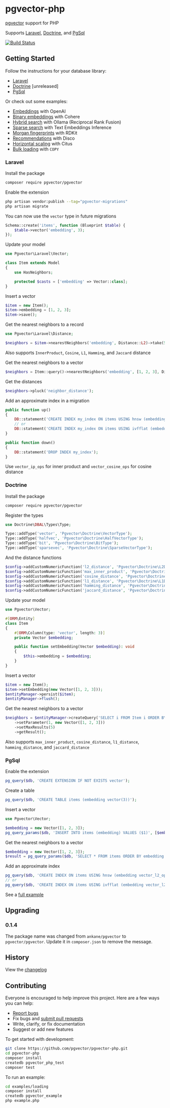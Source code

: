 # pgvector-php

[pgvector](https://github.com/pgvector/pgvector) support for PHP

Supports [Laravel](https://github.com/laravel/laravel), [Doctrine](https://github.com/doctrine/orm), and [PgSql](https://www.php.net/manual/en/book.pgsql.php)

[![Build Status](https://github.com/pgvector/pgvector-php/actions/workflows/build.yml/badge.svg)](https://github.com/pgvector/pgvector-php/actions)

## Getting Started

Follow the instructions for your database library:

- [Laravel](#laravel)
- [Doctrine](#doctrine) [unreleased]
- [PgSql](#pgsql)

Or check out some examples:

- [Embeddings](examples/openai/example.php) with OpenAI
- [Binary embeddings](examples/cohere/example.php) with Cohere
- [Hybrid search](examples/hybrid/example.php) with Ollama (Reciprocal Rank Fusion)
- [Sparse search](examples/sparse/example.php) with Text Embeddings Inference
- [Morgan fingerprints](examples/rdkit/example.php) with RDKit
- [Recommendations](examples/disco/example.php) with Disco
- [Horizontal scaling](examples/citus/example.php) with Citus
- [Bulk loading](examples/loading/example.php) with `COPY`

### Laravel

Install the package

```sh
composer require pgvector/pgvector
```

Enable the extension

```sh
php artisan vendor:publish --tag="pgvector-migrations"
php artisan migrate
```

You can now use the `vector` type in future migrations

```php
Schema::create('items', function (Blueprint $table) {
    $table->vector('embedding', 3);
});
```

Update your model

```php
use Pgvector\Laravel\Vector;

class Item extends Model
{
    use HasNeighbors;

    protected $casts = ['embedding' => Vector::class];
}
```

Insert a vector

```php
$item = new Item();
$item->embedding = [1, 2, 3];
$item->save();
```

Get the nearest neighbors to a record

```php
use Pgvector\Laravel\Distance;

$neighbors = $item->nearestNeighbors('embedding', Distance::L2)->take(5)->get();
```

Also supports `InnerProduct`, `Cosine`, `L1`, `Hamming`, and `Jaccard` distance

Get the nearest neighbors to a vector

```php
$neighbors = Item::query()->nearestNeighbors('embedding', [1, 2, 3], Distance::L2)->take(5)->get();
```

Get the distances

```php
$neighbors->pluck('neighbor_distance');
```

Add an approximate index in a migration

```php
public function up()
{
    DB::statement('CREATE INDEX my_index ON items USING hnsw (embedding vector_l2_ops)');
    // or
    DB::statement('CREATE INDEX my_index ON items USING ivfflat (embedding vector_l2_ops) WITH (lists = 100)');
}

public function down()
{
    DB::statement('DROP INDEX my_index');
}
```

Use `vector_ip_ops` for inner product and `vector_cosine_ops` for cosine distance

### Doctrine

Install the package

```sh
composer require pgvector/pgvector
```

Register the types

```php
use Doctrine\DBAL\Types\Type;

Type::addType('vector', 'Pgvector\Doctrine\VectorType');
Type::addType('halfvec', 'Pgvector\Doctrine\HalfVectorType');
Type::addType('bit', 'Pgvector\Doctrine\BitType');
Type::addType('sparsevec', 'Pgvector\Doctrine\SparseVectorType');
```

And the distance functions

```php
$config->addCustomNumericFunction('l2_distance', 'Pgvector\Doctrine\L2Distance');
$config->addCustomNumericFunction('max_inner_product', 'Pgvector\Doctrine\MaxInnerProduct');
$config->addCustomNumericFunction('cosine_distance', 'Pgvector\Doctrine\CosineDistance');
$config->addCustomNumericFunction('l1_distance', 'Pgvector\Doctrine\L1Distance');
$config->addCustomNumericFunction('hamming_distance', 'Pgvector\Doctrine\HammingDistance');
$config->addCustomNumericFunction('jaccard_distance', 'Pgvector\Doctrine\JaccardDistance');
```

Update your model

```php
use Pgvector\Vector;

#[ORM\Entity]
class Item
{
    #[ORM\Column(type: 'vector', length: 3)]
    private Vector $embedding;

    public function setEmbedding(Vector $embedding): void
    {
        $this->embedding = $embedding;
    }
}
```

Insert a vector

```php
$item = new Item();
$item->setEmbedding(new Vector([1, 2, 3]));
$entityManager->persist($item);
$entityManager->flush();
```

Get the nearest neighbors to a vector

```php
$neighbors = $entityManager->createQuery('SELECT i FROM Item i ORDER BY l2_distance(i.embedding, ?1)')
    ->setParameter(1, new Vector([1, 2, 3]))
    ->setMaxResults(5)
    ->getResult();
```

Also supports `max_inner_product`, `cosine_distance`, `l1_distance`, `hamming_distance`, and `jaccard_distance`

### PgSql

Enable the extension

```php
pg_query($db, 'CREATE EXTENSION IF NOT EXISTS vector');
```

Create a table

```php
pg_query($db, 'CREATE TABLE items (embedding vector(3))');
```

Insert a vector

```php
use Pgvector\Vector;

$embedding = new Vector([1, 2, 3]);
pg_query_params($db, 'INSERT INTO items (embedding) VALUES ($1)', [$embedding]);
```

Get the nearest neighbors to a vector

```php
$embedding = new Vector([1, 2, 3]);
$result = pg_query_params($db, 'SELECT * FROM items ORDER BY embedding <-> $1 LIMIT 5', [$embedding]);
```

Add an approximate index

```php
pg_query($db, 'CREATE INDEX ON items USING hnsw (embedding vector_l2_ops)');
// or
pg_query($db, 'CREATE INDEX ON items USING ivfflat (embedding vector_l2_ops) WITH (lists = 100)');
```

See a [full example](examples/pgsql/example.php)

## Upgrading

### 0.1.4

The package name was changed from `ankane/pgvector` to `pgvector/pgvector`. Update it in `composer.json` to remove the message.

## History

View the [changelog](https://github.com/pgvector/pgvector-php/blob/master/CHANGELOG.md)

## Contributing

Everyone is encouraged to help improve this project. Here are a few ways you can help:

- [Report bugs](https://github.com/pgvector/pgvector-php/issues)
- Fix bugs and [submit pull requests](https://github.com/pgvector/pgvector-php/pulls)
- Write, clarify, or fix documentation
- Suggest or add new features

To get started with development:

```sh
git clone https://github.com/pgvector/pgvector-php.git
cd pgvector-php
composer install
createdb pgvector_php_test
composer test
```

To run an example:

```sh
cd examples/loading
composer install
createdb pgvector_example
php example.php
```
